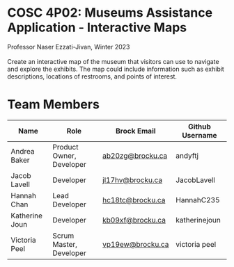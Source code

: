 # COSC 4P02: Museums Assistance Application - Interactive Maps

Professor Naser Ezzati-Jivan, Winter 2023 <br><br>
Create an interactive map of the museum that visitors can use to navigate and explore the exhibits. The map could include information such as exhibit descriptions, locations of restrooms, and points of interest.

# Team Members

|Name|Role|Brock Email|Github Username|
|--|--|--|--|
| Andrea Baker | Product Owner, Developer | ab20zg@brocku.ca | andyftj
| Jacob Lavell | Developer | jl17hv@brocku.ca | JacobLavell
| Hannah Chan | Lead Developer | hc18tc@brocku.ca | HannahC235
| Katherine Joun | Developer | kb09xf@brocku.ca | katherinejoun
| Victoria Peel | Scrum Master, Developer | vp19ew@brocku.ca | victoria peel
